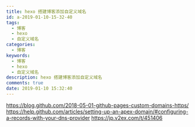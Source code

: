```yaml
---
title: hexo 搭建博客添加自定义域名
id: a-2019-01-10-15-32-40
tags:
  - 博客
  - hexo
  - 自定义域名
categories:
  - 博客
keywords: 
  - 博客
  - hexo
  - 自定义域名
description: hexo 搭建博客添加自定义域名
comments: true
date: 2019-01-10 15:32:40
---
```



https://blog.github.com/2018-05-01-github-pages-custom-domains-https/
https://help.github.com/articles/setting-up-an-apex-domain/#configuring-a-records-with-your-dns-provider
https://jp.v2ex.com/t/451406
